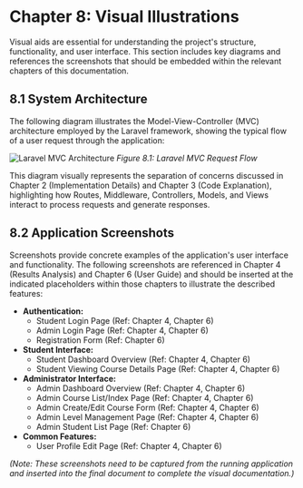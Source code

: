 # Chapter 8: Visual Illustrations

Visual aids are essential for understanding the project's structure, functionality, and user interface. This section includes key diagrams and references the screenshots that should be embedded within the relevant chapters of this documentation.

## 8.1 System Architecture

The following diagram illustrates the Model-View-Controller (MVC) architecture employed by the Laravel framework, showing the typical flow of a user request through the application:

![Laravel MVC Architecture](/home/ubuntu/project_docs/architecture_diagram.png)
*Figure 8.1: Laravel MVC Request Flow*

This diagram visually represents the separation of concerns discussed in Chapter 2 (Implementation Details) and Chapter 3 (Code Explanation), highlighting how Routes, Middleware, Controllers, Models, and Views interact to process requests and generate responses.

## 8.2 Application Screenshots

Screenshots provide concrete examples of the application's user interface and functionality. The following screenshots are referenced in Chapter 4 (Results Analysis) and Chapter 6 (User Guide) and should be inserted at the indicated placeholders within those chapters to illustrate the described features:

*   **Authentication:**
    *   Student Login Page (Ref: Chapter 4, Chapter 6)
    *   Admin Login Page (Ref: Chapter 4, Chapter 6)
    *   Registration Form (Ref: Chapter 6)
*   **Student Interface:**
    *   Student Dashboard Overview (Ref: Chapter 4, Chapter 6)
    *   Student Viewing Course Details Page (Ref: Chapter 4, Chapter 6)
*   **Administrator Interface:**
    *   Admin Dashboard Overview (Ref: Chapter 4, Chapter 6)
    *   Admin Course List/Index Page (Ref: Chapter 4, Chapter 6)
    *   Admin Create/Edit Course Form (Ref: Chapter 4, Chapter 6)
    *   Admin Level Management Page (Ref: Chapter 4, Chapter 6)
    *   Admin Student List Page (Ref: Chapter 6)
*   **Common Features:**
    *   User Profile Edit Page (Ref: Chapter 4, Chapter 6)

*(Note: These screenshots need to be captured from the running application and inserted into the final document to complete the visual documentation.)*
